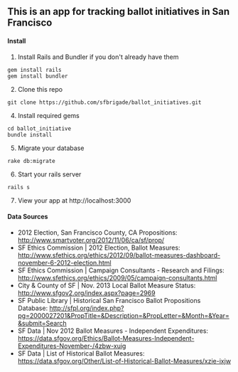 
## This is an app for tracking ballot initiatives in San Francisco

#### Install
1) Install Rails and Bundler if you don't already have them
```
gem install rails
gem install bundler
```

2) Clone this repo
```
git clone https://github.com/sfbrigade/ballot_initiatives.git
```

4) Install required gems
```
cd ballot_initiative
bundle install
```

5) Migrate your database
```
rake db:migrate
````

6) Start your rails server
```
rails s
```

7) View your app at http://localhost:3000


#### Data Sources
- 2012 Election, San Francisco County, CA Propositions: http://www.smartvoter.org/2012/11/06/ca/sf/prop/
- SF Ethics Commission | 2012 Election, Ballot Measures: http://www.sfethics.org/ethics/2012/09/ballot-measures-dashboard-november-6-2012-election.html
- SF Ethics Commission | Campaign Consultants - Research and Filings: http://www.sfethics.org/ethics/2009/05/campaign-consultants.html
- City & County of SF | Nov. 2013 Local Ballot Measure Status: http://www.sfgov2.org/index.aspx?page=2969
- SF Public Library | Historical San Francisco Ballot Propositions Database: http://sfpl.org/index.php?pg=2000027201&PropTitle=&Description=&PropLetter=&Month=&Year=&submit=Search
- SF Data | Nov 2012 Ballot Measures - Independent Expenditures: https://data.sfgov.org/Ethics/Ballot-Measures-Independent-Expenditures-November-/4zbw-xuig
- SF Data | List of Historical Ballot Measures: https://data.sfgov.org/Other/List-of-Historical-Ballot-Measures/xzie-ixjw
